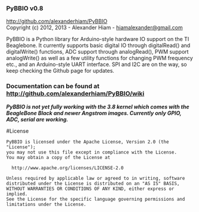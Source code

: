 ### PyBBIO v0.8
http://github.com/alexanderhiam/PyBBIO  
Copyright (c) 2012, 2013 - Alexander Hiam - hiamalexander@gmail.com    

PyBBIO is a Python library for Arduino-style hardware IO support on the TI 
Beaglebone. It currently supports basic digital IO through digitalRead() 
and digitalWrite() functions, ADC support through analogRead(), PWM support 
analogWrite() as well as a few utility functions for changing PWM frequency
etc., and an Arduino-style UART interface. SPI and I2C are on the way, so 
keep checking the Github page for updates.  

### Documentation can be found at http://github.com/alexanderhiam/PyBBIO/wiki  

***PyBBIO is not yet fully working with the 3.8 kernel which comes with the BeagleBone
Black and newer Angstrom images. Currently only GPIO, ADC, serial are working.***

#License

    PyBBIO is licensed under the Apache License, Version 2.0 (the "License");
    you may not use this file except in compliance with the License.
    You may obtain a copy of the License at

      http://www.apache.org/licenses/LICENSE-2.0

    Unless required by applicable law or agreed to in writing, software
    distributed under the License is distributed on an "AS IS" BASIS,
    WITHOUT WARRANTIES OR CONDITIONS OF ANY KIND, either express or implied.
    See the License for the specific language governing permissions and
    limitations under the License.
